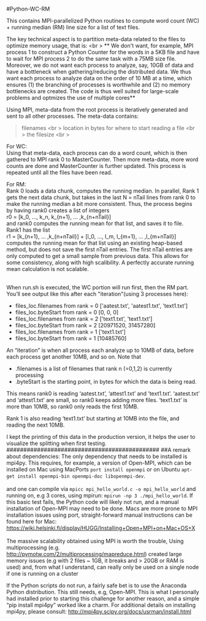 #Python-WC-RM

This contains MPI-parallelized Python routines to compute word count (WC) + running median (RM) line size for a list of text files.

The key technical aspect is to partition meta-data related to the files to optimize memory usage, that is:
<br \>
** We don't want, for example, MPI process 1 to construct a Python Counter for the words in a 5KB file and have
to wait for MPI process 2 to do the same task with a 75MB size file. Moreover, we do not want each process to analyze, say, 10GB of data and have a bottleneck when gathering/reducing the distributed data.  We thus want each process to analyze data on the order of 10 MB at a time, which ensures (1) the branching of processes is worthwhile and (2) no memory bottlenecks are created.  The code is thus well suited for large-scale problems and optmizes the use of multiple cores**  

Using MPI, meta-data from the root process is iteratively generated
and sent to all other processes.  The meta-data contains:

> filenames <br \>
 location in bytes for where to start reading a file <br \>
 the filesize <br \>


For WC:
<br />
Using that meta-data, each process can do a word count, which is then gathered
to MPI rank 0 to MasterCounter.  Then more meta-data, more word counts are done
and MasterCounter is further updated. This process is repeated
until all the files have been read.  

For RM:
<br />
Rank 0 loads a data chunk, computes the running median.  In parallel, Rank 1 gets the next
data chunk, but takes in the last N = nTail lines from rank 0 to make the running median a bit
more consistent.  Thus, the process begins by having rank0 creates a list of integers
<br />
r0 = [k_0, …, k_n, k_{n+1}, … ,k_{n+nTail}]
<br />
and rank0 computes the running mean for that list, and saves it to file. Rank1 has the list
<br />
r1 = [k_{n+1}, … ,k_{n+nTail}] + [l_0, …, l_m, l_{m+1}, … ,l_{m+nTail}]
<br />
computes the running mean for that list using an existing heap-based method, but does not save the first nTail entries.  The first nTail
entries are only computed to get a small sample from previous data.  This allows for some consistency,
along with high scalibility.  A perfectly accurate running mean calculation is not scalable.  
<br />

When run.sh is executed, the WC portion will run first, then the RM part.  You’ll see output like this after each "iteration"(using 3 processes here):

 - files_loc.filenames  from rank =  0      ['aatest.txt', 'aatest1.txt', 'text1.txt']
 - files_loc.byteStart  from rank =  0      [0, 0, 0]
 - files_loc.filenames  from rank =  2      ['text1.txt', 'text1.txt']
 - files_loc.byteStart  from rank =  2      [20971520, 31457280]
 - files_loc.filenames  from rank =  1      ['text1.txt']
 - files_loc.byteStart  from rank =  1      [10485760]

An “iteration” is when all process each analyze up to 10MB of data, before each process get another 10MB, and so on.  Note that 

- .filenames is a list of filenames that rank n (=0,1,2) is currently processing
- .byteStart is the starting point, in bytes for which the data is being read.  

This means rank0 is reading ‘aatest.txt’,  ‘attest1.txt’ and ’text1.txt’.  ‘aatest.txt’ and ‘attest1.txt’ are small, so rank0 keeps adding more files.
‘text1.txt’ is more than 10MB, so rank0 only reads the first 10MB.

Rank 1 is also reading ‘text1.txt’ but starting at 10MB into the file, and reading the next 10MB.  

I kept the printing of this data in the production version, it helps the user to visualize the splitting when first testing.
#############################################
##A remark about dependencies:
The only dependency that needs to be installed is mpi4py.  This requires, for example, a version of Open-MPI, which can be installed on Mac using MacPorts `port install openmpi` or on Ubuntu `apt-get install openmpi-bin openmpi-doc libopenmpi-dev`.
<br/>
<br />
and one can compile via `mpicc mpi_hello_world.c -o mpi_hello_world` and running on, e.g 3 cores, using mpirun:  `mpirun -np 3 ./mpi_hello_world`.  If this basic test fails, the Python code will likely not run, and a manual installation of Open-MPI may need to be done.  Macs are more prone to MPI installation issues using port, straight-forward manual instructions can be found here for Mac: https://wiki.helsinki.fi/display/HUGG/Installing+Open+MPI+on+Mac+OS+X
<br/>
<br />
 The massive scalability obtained using MPI is worth the trouble, 
Using multiprocessing (e.g. http://pymotw.com/2/multiprocessing/mapreduce.html)
created large memory issues (e.g with 2 files ~ 1GB, it breaks and > 20GB or RAM is used)
and, from what I understand, can really only be used on a single node if one is running on a cluster

If the Python scripts do not run, a fairly safe bet is to use the Anaconda Python distribution.  This still needs, e.g, Open-MPI.  This is what I personally had installed prior to starting this challenge for another reason, and a simple “pip install mpi4py” worked like a charm.  For additional details on installing mpi4py, please consult: http://mpi4py.scipy.org/docs/usrman/install.html

